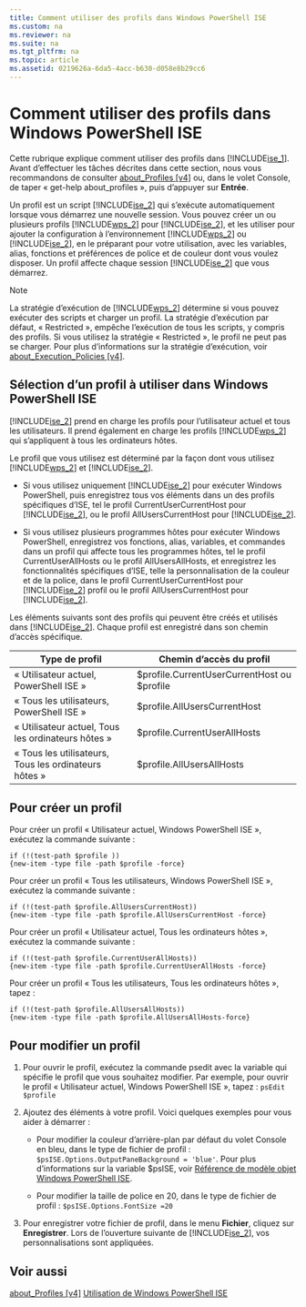 ```yaml
---
title: Comment utiliser des profils dans Windows PowerShell ISE
ms.custom: na
ms.reviewer: na
ms.suite: na
ms.tgt_pltfrm: na
ms.topic: article
ms.assetid: 0219626a-6da5-4acc-b630-d058e8b29cc6
---
```

# Comment utiliser des profils dans Windows PowerShell ISE
Cette rubrique explique comment utiliser des profils dans [!INCLUDE[ise_1](../Token/ise_1_md.md)]. Avant d’effectuer les tâches décrites dans cette section, nous vous recommandons de consulter [about_Profiles [v4]](https://technet.microsoft.com/en-us/library/e1d9e30a-70cc-4f36-949f-fc7cd96b4054) ou, dans le volet Console, de taper « get-help about_profiles », puis d’appuyer sur **Entrée**.

Un profil est un script [!INCLUDE[ise_2](../Token/ise_2_md.md)] qui s’exécute automatiquement lorsque vous démarrez une nouvelle session.  Vous pouvez créer un ou plusieurs profils [!INCLUDE[wps_2](../Token/wps_2_md.md)] pour [!INCLUDE[ise_2](../Token/ise_2_md.md)], et les utiliser pour ajouter la configuration à l’environnement [!INCLUDE[wps_2](../Token/wps_2_md.md)] ou [!INCLUDE[ise_2](../Token/ise_2_md.md)], en le préparant pour votre utilisation, avec les variables, alias, fonctions et préférences de police et de couleur dont vous voulez disposer. Un profil affecte chaque session [!INCLUDE[ise_2](../Token/ise_2_md.md)] que vous démarrez.

> [!NOTE]
> La stratégie d’exécution de [!INCLUDE[wps_2](../Token/wps_2_md.md)] détermine si vous pouvez exécuter des scripts et charger un profil. La stratégie d’exécution par défaut, « Restricted », empêche l’exécution de tous les scripts, y compris des profils. Si vous utilisez la stratégie « Restricted », le profil ne peut pas se charger. Pour plus d’informations sur la stratégie d’exécution, voir [about_Execution_Policies [v4]](https://technet.microsoft.com/en-us/library/347708dc-1515-4d74-978b-8334603472e6).

## Sélection d’un profil à utiliser dans Windows PowerShell ISE
[!INCLUDE[ise_2](../Token/ise_2_md.md)] prend en charge les profils pour l’utilisateur actuel et tous les utilisateurs. Il prend également en charge les profils [!INCLUDE[wps_2](../Token/wps_2_md.md)] qui s’appliquent à tous les ordinateurs hôtes.

Le profil que vous utilisez est déterminé par la façon dont vous utilisez [!INCLUDE[wps_2](../Token/wps_2_md.md)] et [!INCLUDE[ise_2](../Token/ise_2_md.md)].

-   Si vous utilisez uniquement [!INCLUDE[ise_2](../Token/ise_2_md.md)] pour exécuter Windows PowerShell, puis enregistrez tous vos éléments dans un des profils spécifiques d’ISE, tel le profil CurrentUserCurrentHost pour [!INCLUDE[ise_2](../Token/ise_2_md.md)], ou le profil AllUsersCurrentHost pour [!INCLUDE[ise_2](../Token/ise_2_md.md)].

-   Si vous utilisez plusieurs programmes hôtes pour exécuter Windows PowerShell, enregistrez vos fonctions, alias, variables, et commandes dans un profil qui affecte tous les programmes hôtes, tel le profil CurrentUserAllHosts ou le profil AllUsersAllHosts, et enregistrez les fonctionnalités spécifiques d’ISE, telle la personnalisation de la couleur et de la police, dans le profil CurrentUserCurrentHost pour [!INCLUDE[ise_2](../Token/ise_2_md.md)] profil ou le profil AllUsersCurrentHost pour [!INCLUDE[ise_2](../Token/ise_2_md.md)].

Les éléments suivants sont des profils qui peuvent être créés et utilisés dans [!INCLUDE[ise_2](../Token/ise_2_md.md)]. Chaque profil est enregistré dans son chemin d’accès spécifique.

|Type de profil|Chemin d’accès du profil|
|----------------|----------------|
|« Utilisateur actuel, PowerShell ISE »|$profile.CurrentUserCurrentHost ou $profile|
|« Tous les utilisateurs, PowerShell ISE »|$profile.AllUsersCurrentHost|
|« Utilisateur actuel, Tous les ordinateurs hôtes »|$profile.CurrentUserAllHosts|
|« Tous les utilisateurs, Tous les ordinateurs hôtes »|$profile.AllUsersAllHosts|

## Pour créer un profil
Pour créer un profil « Utilisateur actuel, Windows PowerShell ISE », exécutez la commande suivante :

```
if (!(test-path $profile )) 
{new-item -type file -path $profile -force}
```

Pour créer un profil « Tous les utilisateurs, Windows PowerShell ISE », exécutez la commande suivante :

```
if (!(test-path $profile.AllUsersCurrentHost)) 
{new-item -type file -path $profile.AllUsersCurrentHost -force}
```

Pour créer un profil « Utilisateur actuel, Tous les ordinateurs hôtes », exécutez la commande suivante :

```
if (!(test-path $profile.CurrentUserAllHosts)) 
{new-item -type file -path $profile.CurrentUserAllHosts -force}
```

Pour créer un profil « Tous les utilisateurs, Tous les ordinateurs hôtes », tapez :

```
if (!(test-path $profile.AllUsersAllHosts)) 
{new-item -type file -path $profile.AllUsersAllHosts-force}
```

## Pour modifier un profil

1.  Pour ouvrir le profil, exécutez la commande psedit avec la variable qui spécifie le profil que vous souhaitez modifier. Par exemple, pour ouvrir le profil « Utilisateur actuel, Windows PowerShell ISE », tapez : `psEdit $profile`

2.  Ajoutez des éléments à votre profil. Voici quelques exemples pour vous aider à démarrer :

    -   Pour modifier la couleur d’arrière-plan par défaut du volet Console en bleu, dans le type de fichier de profil : `$psISE.Options.OutputPaneBackground = 'blue'`. Pour plus d’informations sur la variable $psISE, voir [Référence de modèle objet Windows PowerShell ISE](https://technet.microsoft.com/en-us/library/e1a9e7d1-0fd5-47de-8d9b-f1be1ed13b0c).

    -   Pour modifier la taille de police en 20, dans le type de fichier de profil : `$psISE.Options.FontSize =20`

3.  Pour enregistrer votre fichier de profil, dans le menu **Fichier**, cliquez sur **Enregistrer**. Lors de l’ouverture suivante de [!INCLUDE[ise_2](../Token/ise_2_md.md)], vos personnalisations sont appliquées.

## Voir aussi
[about_Profiles [v4]](https://technet.microsoft.com/en-us/library/e1d9e30a-70cc-4f36-949f-fc7cd96b4054)
[Utilisation de Windows PowerShell ISE](../Topic/Using-the-Windows-PowerShell-ISE.md)



<!--HONumber=Apr16_HO2-->


